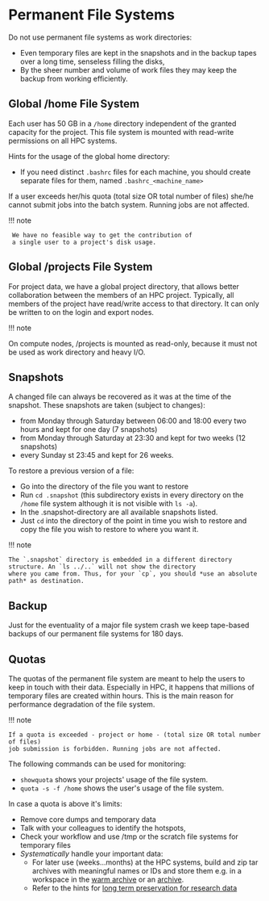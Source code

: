 # Permanent File Systems

Do not use permanent file systems as work directories:

- Even temporary files are kept in the snapshots and in the backup tapes over a long time,
senseless filling the disks,
- By the sheer number and volume of work files they may keep the backup from working efficiently.

## Global /home File System

Each user has 50 GB in a `/home` directory independent of the granted capacity for the project.
This file system is mounted with read-write permissions on all HPC systems.

Hints for the usage of the global home directory:

- If you need distinct `.bashrc` files for each machine, you should
  create separate files for them, named `.bashrc_<machine_name>`

If a user exceeds her/his quota (total size OR total number of files) she/he cannot
submit jobs into the batch system. Running jobs are not affected.

!!! note

     We have no feasible way to get the contribution of
     a single user to a project's disk usage.

## Global /projects File System

For project data, we have a global project directory, that allows better collaboration between the
members of an HPC project.
Typically, all members of the project have read/write access to that directory.
It can only be written to on the login and export nodes.

!!! note

   On compute nodes, /projects is mounted as read-only, because it must not be used as
   work directory and heavy I/O.

## Snapshots

A changed file can always be recovered as it was at the time of the snapshot.
These snapshots are taken (subject to changes):

- from Monday through Saturday between 06:00 and 18:00 every two hours and kept for one day
  (7 snapshots)
- from Monday through Saturday at 23:30 and kept for two weeks (12 snapshots)
- every Sunday st 23:45 and kept for 26 weeks.

To restore a previous version of a file:

- Go into the directory of the file you want to restore
- Run `cd .snapshot` (this subdirectory exists in every directory on the `/home` file system
  although it is not visible with `ls -a`).
- In the .snapshot-directory are all available snapshots listed.
- Just `cd` into the directory of the point in time you wish to restore and copy the file you
  wish to restore to where you want it.

!!! note

    The `.snapshot` directory is embedded in a different directory structure. An `ls ../..` will not show the directory
    where you came from. Thus, for your `cp`, you should *use an absolute path* as destination.

## Backup

Just for the eventuality of a major file system crash we keep tape-based backups of our
permanent file systems for 180 days.

## Quotas

The quotas of the permanent file system are meant to help the users to keep in touch with their data.
Especially in HPC, it happens that millions of temporary files are created within hours. This is the
main reason for performance degradation of the file system.

!!! note

    If a quota is exceeded - project or home - (total size OR total number of files) 
    job submission is forbidden. Running jobs are not affected. 

The following commands can be used for monitoring:

- `showquota` shows your projects' usage of the file system.
- `quota -s -f /home` shows the user's usage of the file system.

In case a quota is above it's limits:

  - Remove core dumps and temporary data
  - Talk with your colleagues to identify the hotspots,
  - Check your workflow and use /tmp or the scratch file systems for temporary files
  - *Systematically* handle your important data:
    - For later use (weeks...months) at the HPC systems, build and zip tar
      archives with meaningful names or IDs and store them e.g. in a workspace in the
      [warm archive](warm_archive.md) or an [archive](intermediate_archive.md).
    - Refer to the hints for [long term preservation for research data](preservation_research_data.md)
